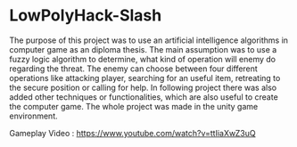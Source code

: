 # LowPolyHack-Slash
The purpose of this project was to use an artificial intelligence algorithms
in computer game as an diploma thesis. The main assumption was to use a fuzzy logic algorithm to determine, what kind
of operation will enemy do regarding the threat. The enemy can choose between four different
operations like attacking player, searching for an useful item, retreating to the secure position or
calling for help. In following project there was also added other techniques or functionalities, which
are also useful to create the computer game. The whole project was made in the unity game
environment.

Gameplay Video : https://www.youtube.com/watch?v=ttIiaXwZ3uQ

